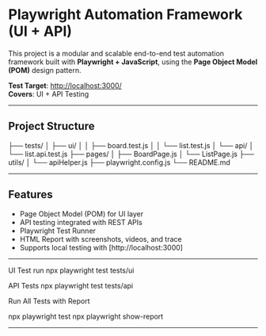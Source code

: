 # Playwright Automation Framework (UI + API)

This project is a modular and scalable end-to-end test automation framework built with **Playwright + JavaScript**, using the **Page Object Model (POM)** design pattern.

**Test Target**: [http://localhost:3000/](http://localhost:3000/)  
**Covers**: UI + API Testing

---

## Project Structure

├── tests/
│ ├── ui/
│ │ ├── board.test.js
│ │ └── list.test.js
│ └── api/
│ └── list.api.test.js
├── pages/
│ ├── BoardPage.js
│ └── ListPage.js
├── utils/
│ └── apiHelper.js
├── playwright.config.js
└── README.md


---

## Features

- Page Object Model (POM) for UI layer
- API testing integrated with REST APIs
- Playwright Test Runner
- HTML Report with screenshots, videos, and trace
- Supports local testing with [http://localhost:3000]

--------------------------------------------------------
UI Test run
npx playwright test tests/ui

API Tests
npx playwright test tests/api

Run All Tests with Report

npx playwright test
npx playwright show-report

--------------------------------------------------------
